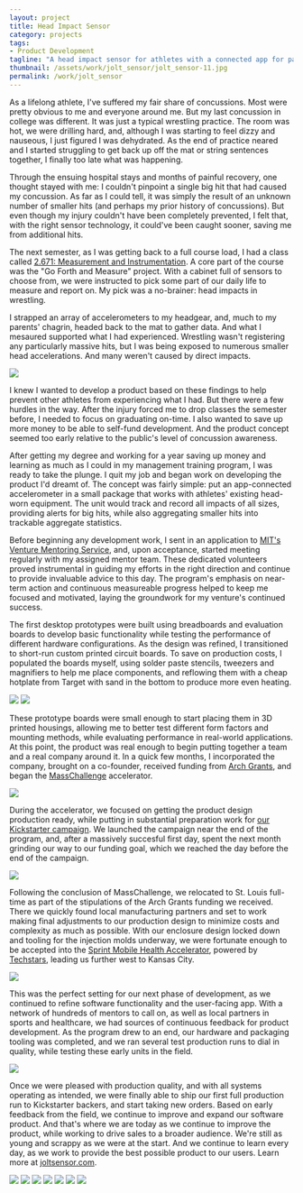 ```yaml
---
layout: project
title: Head Impact Sensor
category: projects
tags:
- Product Development
tagline: "A head impact sensor for athletes with a connected app for parents & coaches"
thumbnail: /assets/work/jolt_sensor/jolt_sensor-11.jpg
permalink: /work/jolt_sensor
---
```


As a lifelong athlete, I've suffered my fair share of concussions. Most were pretty obvious to me and everyone around me. But my last concussion in college was different. It was just a typical wrestling practice. The room was hot, we were drilling hard, and, although I was starting to feel dizzy and nauseous, I just figured I was dehydrated. As the end of practice neared and I started struggling to get back up off the mat or string sentences together, I finally too late what was happening.

Through the ensuing hospital stays and months of painful recovery, one thought stayed with me: I couldn't pinpoint a single big hit that had caused my concussion. As far as I could tell, it was simply the result of an unknown number of smaller hits (and perhaps my prior history of concussions). But even though my injury couldn't have been completely prevented, I felt that, with the right sensor technology, it could've been caught sooner, saving me from additional hits.

The next semester, as I was getting back to a full course load, I had a class called [2.671: Measurement and Instrumentation](http://web.mit.edu/2.671/www/). A core part of the course was the "Go Forth and Measure" project. With a cabinet full of sensors to choose from, we were instructed to pick some part of our daily life to measure and report on. My pick was a no-brainer: head impacts in wrestling.

I strapped an array of accelerometers to my headgear, and, much to my parents' chagrin, headed back to the mat to gather data. And what I mesaured supported what I had experienced. Wrestling wasn't registering any particularly massive hits, but I was being exposed to numerous smaller head accelerations. And many weren't caused by direct impacts.

![](/assets/work/jolt_sensor/jolt_sensor-1.jpg)

I knew I wanted to develop a product based on these findings to help prevent other athletes from experiencing what I had. But there were a few hurdles in the way. After the injury forced me to drop classes the semester before, I needed to focus on graduating on-time. I also wanted to save up more money to be able to self-fund development. And the product concept seemed too early relative to the public's level of concussion awareness.

After getting my degree and working for a year saving up money and learning as much as I could in my management training program, I was ready to take the plunge. I quit my job and began work on developing the product I'd dreamt of. The concept was fairly simple: put an app-connected accelerometer in a small package that works with athletes' existing head-worn equipment. The unit would track and record all impacts of all sizes, providing alerts for big hits, while also aggregating smaller hits into trackable aggregate statistics.

Before beginning any development work, I sent in an application to [MIT's Venture Mentoring Service](http://vms.mit.edu/), and, upon acceptance, started meeting regularly with my assigned mentor team. These dedicated volunteers proved instrumental in guiding my efforts in the right direction and continue to provide invaluable advice to this day. The program's emphasis on near-term action and continuous measureable progress helped to keep me focused and motivated, laying the groundwork for my venture's continued success.

The first desktop prototypes were built using breadboards and evaluation boards to develop basic functionality while testing the performance of different hardware configurations. As the design was refined, I transitioned to short-run custom printed circuit boards. To save on production costs, I populated the boards myself, using solder paste stencils, tweezers and magnifiers to help me place components, and reflowing them with a cheap hotplate from Target with sand in the bottom to produce more even heating.

![](/assets/work/jolt_sensor/jolt_sensor-2.jpg)
![](/assets/work/jolt_sensor/jolt_sensor-3.jpg)

These prototype boards were small enough to start placing them in 3D printed housings, allowing me to better test different form factors and mounting methods, while evaluating performance in real-world applications. At this point, the product was real enough to begin putting together a team and a real company around it. In a quick few months, I incorporated the company, brought on a co-founder, received funding from [Arch Grants](http://archgrants.org/), and began the [MassChallenge](http://masschallenge.org/) accelerator.

![](/assets/work/jolt_sensor/jolt_sensor-4.jpg)

During the accelerator, we focused on getting the product design production ready, while putting in substantial preparation work for [our Kickstarter campaign](http://joltsensor.com/kickstarter). We launched the campaign near the end of the program, and, after a massively succesful first day, spent the next month grinding our way to our funding goal, which we reached the day before the end of the campaign.

![](/assets/work/jolt_sensor/jolt_sensor-5.jpg)

Following the conclusion of MassChallenge, we relocated to St. Louis full-time as part of the stipulations of the Arch Grants funding we received. There we quickly found local manufacturing partners and set to work making final adjustments to our production design to minimize costs and complexity as much as possible. With our enclosure design locked down and tooling for the injection molds underway, we were fortunate enough to be accepted into the [Sprint Mobile Health Accelerator](http://sprintaccel.com/), powered by [Techstars](http://www.techstars.com/), leading us further west to Kansas City.

![](/assets/work/jolt_sensor/jolt_sensor-6.jpg)

This was the perfect setting for our next phase of development, as we continued to refine software functionality and the user-facing app. With a network of hundreds of mentors to call on, as well as local partners in sports and healthcare, we had sources of continuous feedback for product development. As the program drew to an end, our hardware and packaging tooling was completed, and we ran several test production runs to dial in quality, while testing these early units in the field.

![](/assets/work/jolt_sensor/jolt_sensor-7.jpg)

Once we were pleased with production quality, and with all systems operating as intended, we were finally able to ship our first full production run to Kickstarter backers, and start taking new orders. Based on early feedback from the field, we continue to improve and expand our software product. And that's where we are today as we continue to improve the product, while working to drive sales to a broader audience. We're still as young and scrappy as we were at the start. And we continue to learn every day, as we work to provide the best possible product to our users. Learn more at [joltsensor.com](http://joltsensor.com).

![](/assets/work/jolt_sensor/jolt_sensor-8.jpg)
![](/assets/work/jolt_sensor/jolt_sensor-9.jpg)
![](/assets/work/jolt_sensor/jolt_sensor-10.jpg)
![](/assets/work/jolt_sensor/jolt_sensor-11.jpg)
![](/assets/work/jolt_sensor/jolt_sensor-12.jpg)
![](/assets/work/jolt_sensor/jolt_sensor-13.jpg)
![](/assets/work/jolt_sensor/jolt_sensor-14.jpg)